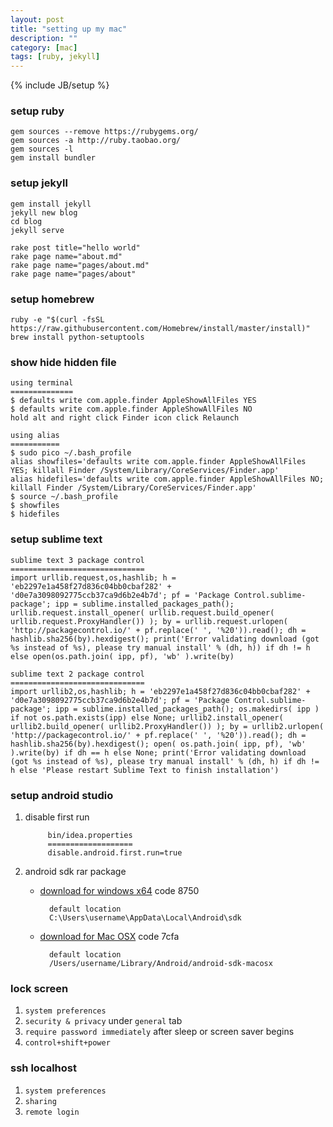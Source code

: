 ```yaml
---
layout: post
title: "setting up my mac"
description: ""
category: [mac]
tags: [ruby, jekyll]
---
```

{% include JB/setup %}

### setup ruby

    gem sources --remove https://rubygems.org/
    gem sources -a http://ruby.taobao.org/
    gem sources -l
    gem install bundler

### setup jekyll

    gem install jekyll
    jekyll new blog
    cd blog
    jekyll serve

    rake post title="hello world"
    rake page name="about.md"
    rake page name="pages/about.md"
    rake page name="pages/about"

### setup homebrew

    ruby -e "$(curl -fsSL https://raw.githubusercontent.com/Homebrew/install/master/install)"
    brew install python-setuptools

### show hide hidden file

    using terminal
    ==============
    $ defaults write com.apple.finder AppleShowAllFiles YES
    $ defaults write com.apple.finder AppleShowAllFiles NO
    hold alt and right click Finder icon click Relaunch

    using alias
    ===========
    $ sudo pico ~/.bash_profile
    alias showfiles='defaults write com.apple.finder AppleShowAllFiles YES; killall Finder /System/Library/CoreServices/Finder.app'
    alias hidefiles='defaults write com.apple.finder AppleShowAllFiles NO; killall Finder /System/Library/CoreServices/Finder.app'
    $ source ~/.bash_profile
    $ showfiles
    $ hidefiles

### setup sublime text

    sublime text 3 package control
    ==============================
    import urllib.request,os,hashlib; h = 'eb2297e1a458f27d836c04bb0cbaf282' + 'd0e7a3098092775ccb37ca9d6b2e4b7d'; pf = 'Package Control.sublime-package'; ipp = sublime.installed_packages_path(); urllib.request.install_opener( urllib.request.build_opener( urllib.request.ProxyHandler()) ); by = urllib.request.urlopen( 'http://packagecontrol.io/' + pf.replace(' ', '%20')).read(); dh = hashlib.sha256(by).hexdigest(); print('Error validating download (got %s instead of %s), please try manual install' % (dh, h)) if dh != h else open(os.path.join( ipp, pf), 'wb' ).write(by)

    sublime text 2 package control
    ==============================
    import urllib2,os,hashlib; h = 'eb2297e1a458f27d836c04bb0cbaf282' + 'd0e7a3098092775ccb37ca9d6b2e4b7d'; pf = 'Package Control.sublime-package'; ipp = sublime.installed_packages_path(); os.makedirs( ipp ) if not os.path.exists(ipp) else None; urllib2.install_opener( urllib2.build_opener( urllib2.ProxyHandler()) ); by = urllib2.urlopen( 'http://packagecontrol.io/' + pf.replace(' ', '%20')).read(); dh = hashlib.sha256(by).hexdigest(); open( os.path.join( ipp, pf), 'wb' ).write(by) if dh == h else None; print('Error validating download (got %s instead of %s), please try manual install' % (dh, h) if dh != h else 'Please restart Sublime Text to finish installation')

### setup android studio

1. disable first run

            bin/idea.properties
            ===================
            disable.android.first.run=true

1. android sdk rar package

    * [download for windows x64](http://yunpan.cn/cKpvzwbSdUAcZ) code 8750

            default location
            C:\Users\username\AppData\Local\Android\sdk

    * [download for Mac OSX](http://yunpan.cn/cVNik48h2iRtX) code 7cfa

            default location
            /Users/username/Library/Android/android-sdk-macosx

### lock screen

1. `system preferences`
1. `security & privacy` under `general` tab
1. `require password immediately` after sleep or screen saver begins
1. `control+shift+power`

### ssh localhost

1. `system preferences`
1. `sharing`
1. `remote login`
    